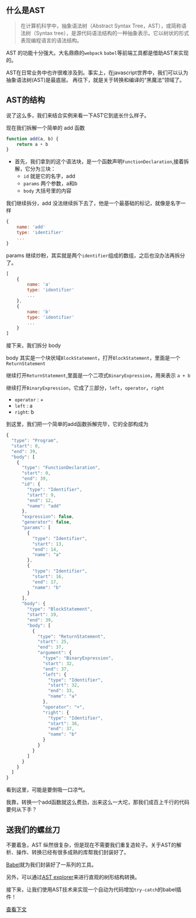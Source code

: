 
## 什么是AST
> 在计算机科学中，抽象语法树（Abstract Syntax Tree，AST），或简称语法树（Syntax tree），是源代码语法结构的一种抽象表示。它以树状的形式表现编程语言的语法结构。

AST 的功能十分强大。大名鼎鼎的`webpack` `babel`等前端工具都是借助AST来实现的。

AST在日常业务中也许很难涉及到。事实上，在javascript世界中，我们可以认为抽象语法树(AST)是最底层。 再往下，就是关于转换和编译的“黑魔法”领域了。

## AST的结构
说了这么多，我们来结合实例来看一下AST它到底长什么样子。

现在我们拆解一个简单的 add 函数
```jsx harmony
function add(a, b) {
    return a + b
}
```
-  首先，我们拿到的这个语法块，是一个函数声明`FunctionDeclaration`,接着拆解，它分为三块：
    - `id` 就是它的名字，add
    - `params` 两个参数，a和b
    - `body` 大括号里的内容
    
我们继续拆分，add 没法继续拆下去了，他是一个最基础的标记，就像是名字一样
```jsx harmony
{
    name: 'add'
    type: 'identifier'
    ...
}
```
params 继续炒粉，其实就是两个`identifier`组成的数组，之后也没办法再拆分了。
```jsx harmony
[
    {
        name: 'a'
        type: 'identifier'
        ...
    },
    {
        name: 'b'
        type: 'identifier'
        ...
    }
]
```
接下来，我们拆分 body

body 其实是一个块状域`BlockStatement`，打开`BlockStatement`，里面是一个`ReturnStatement`

继续打开`ReturnStatement`,里面是一个二项式`BinaryExpression`，用来表示 `a + b`

继续打开`BinaryExpression`，它成了三部分，`left`，`operator`，`right`

- `operator` : +
- `left` :  a
- `right`:  b

到这里，我们把一个简单的add函数拆解完毕，它的全部构成为
```jsx harmony
{
  "type": "Program",
  "start": 0,
  "end": 39,
  "body": [
    {
      "type": "FunctionDeclaration",
      "start": 0,
      "end": 39,
      "id": {
        "type": "Identifier",
        "start": 9,
        "end": 12,
        "name": "add"
      },
      "expression": false,
      "generator": false,
      "params": [
        {
          "type": "Identifier",
          "start": 13,
          "end": 14,
          "name": "a"
        },
        {
          "type": "Identifier",
          "start": 16,
          "end": 17,
          "name": "b"
        }
      ],
      "body": {
        "type": "BlockStatement",
        "start": 19,
        "end": 39,
        "body": [
          {
            "type": "ReturnStatement",
            "start": 25,
            "end": 37,
            "argument": {
              "type": "BinaryExpression",
              "start": 32,
              "end": 37,
              "left": {
                "type": "Identifier",
                "start": 32,
                "end": 33,
                "name": "a"
              },
              "operator": "+",
              "right": {
                "type": "Identifier",
                "start": 36,
                "end": 37,
                "name": "b"
              }
            }
          }
        ]
      }
    }
  ]
}
```
看到这里，可能是要倒吸一口凉气。

我靠，转换一个add函数就这么费劲，出来这么一大坨，那我们成百上千行的代码要何从下手？

## 送我们的螺丝刀

不要着急，AST 纵然很复杂，但是现在不需要我们重复造轮子。关于AST的解析、操作、转换已经有很多成熟的库帮我们封装好了。

[Babel](https://www.babeljs.cn)就为我们封装好了一系列的工具。

另外，可以通过[AST explorer](https://astexplorer.net)来进行直观的树形结构转换。

接下来，让我们使用AST技术来实现一个自动为代码增加`try-catch`的babel插件！

[查看下文](/Learning/babelPlugin.html)
